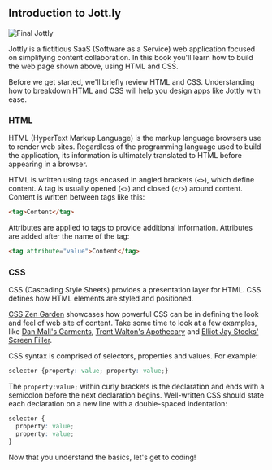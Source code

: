 ## Introduction to Jott.ly

![Final Jottly](https://bloc-books.s3.amazonaws.com/jottly/jottly.gif)

Jottly is a fictitious SaaS (Software as a Service) web application focused on simplifying content collaboration. In this book you'll learn how to build the web page shown above, using HTML and CSS.

Before we get started, we'll briefly review HTML and CSS. Understanding how to breakdown HTML and CSS will help you design apps like Jottly with ease.

### HTML

HTML (HyperText Markup Language) is the markup language browsers use to render web sites. Regardless of the programming language used to build the application, its information is ultimately translated to HTML before appearing in a browser.

HTML is written using tags encased in angled brackets (`<>`), which define content. A tag is usually opened (`<>`) and closed (`</>`) around content. Content is written between tags like this:

```html
<tag>Content</tag>
```

Attributes are applied to tags to provide additional information. Attributes are added after the name of the tag:

```html
<tag attribute="value">Content</tag>
```

### CSS

CSS (Cascading Style Sheets) provides a presentation layer for HTML. CSS defines how HTML elements are styled and positioned.

[CSS Zen Garden](http://www.csszengarden.com/) showcases how powerful CSS can be in defining the look and feel of web site of content. Take some time to look at a few examples, like [Dan Mall's Garments](http://www.csszengarden.com/220/), [Trent Walton's Apothecary](http://www.csszengarden.com/218/) and [Elliot Jay Stocks' Screen Filler](http://www.csszengarden.com/217/).

CSS syntax is comprised of selectors, properties and values. For example:

```css
selector {property: value; property: value;}
```

The `property:value;` within curly brackets is the declaration and ends with a semicolon before the next declaration begins. Well-written CSS should state each declaration on a new line with a double-spaced indentation:

```css
selector {
  property: value;
  property: value;
}
```

Now that you understand the basics, let's get to coding!
